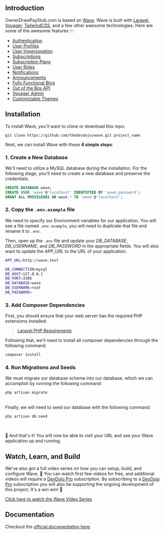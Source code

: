 ## Introduction

OwnerDrawPayStub.com is based on [Wave](https://devdojo.com/wave). Wave is built with [Laravel](https://laravel.com), [Voyager](https://voyager.devdojo.com), [TailwindCSS](https://tailwindcss.com), and a few other awesome technologies. Here are some of the awesome features ✨:

 - [Authentication](https://wave.devdojo.com/docs/features/authentication)
 - [User Profiles](https://wave.devdojo.com/docs/features/user-profiles)
 - [User Impersonation](https://wave.devdojo.com/docs/features/user-impersonation)
 - [Subscriptions](https://wave.devdojo.com/docs/features/billing)
 - [Subscription Plans](https://wave.devdojo.com/docs/features/subscription-plans)
 - [User Roles](https://wave.devdojo.com/docs/features/user-roles)
 - [Notifications](https://wave.devdojo.com/docs/features/notifications)
 - [Announcements](https://wave.devdojo.com/docs/features/announcements)
 - [Fully Functional Blog](https://wave.devdojo.com/docs/features/blog)
 - [Out of the Box API](https://wave.devdojo.com/docs/features/api)
 - [Voyager Admin](https://wave.devdojo.com/docs/features/admin)
 - [Customizable Themes](https://wave.devdojo.com/docs/features/themes)

## Installation

To install Wave, you'll want to clone or download this repo:

```
git clone https://github.com/thedevdojo/wave.git project_name
```

Next, we can install Wave with these **4 simple steps**:

### 1. Create a New Database

We'll need to utilize a MySQL database during the installation. For the following stage, you'll need to create a new database and preserve the credentials.

```sql
CREATE DATABASE wave;
CREATE USER 'wave'@'localhost' IDENTIFIED BY 'wave_password';
GRANT ALL PRIVILEGES ON wave.* TO 'wave'@'localhost';
```

### 2. Copy the `.env.example` file

We need to specify our Environment variables for our application. You will see a file named `.env.example`, you will need to duplicate that file and rename it to `.env`.

Then, open up the `.env` file and update your *DB_DATABASE*, *DB_USERNAME*, and *DB_PASSWORD* in the appropriate fields. You will also want to update the *APP_URL* to the URL of your application.

```bash
APP_URL=http://wave.test

DB_CONNECTION=mysql
DB_HOST=127.0.0.1
DB_PORT=3306
DB_DATABASE=wave
DB_USERNAME=root
DB_PASSWORD=
```


### 3. Add Composer Dependencies

First, you should ensure that your web server has the required PHP extensions installed:

> [Laravel PHP Requirements](https://laravel.com/docs/9.x/deployment#server-requirements)

Following that, we'll need to install all composer dependencies through the following command:
```php
composer install
```

### 4. Run Migrations and Seeds

We must migrate our database schema into our database, which we can accomplish by running the following command:
```php
php artisan migrate
```
<br>
Finally, we will need to seed our database with the following command:

```php
php artisan db:seed
```
<br>

🎉 And that's it! You will now be able to visit your URL and see your Wave application up and running.


## Watch, Learn, and Build

We've also got a full video series on how you can setup, build, and configure Wave. 🍿 You can watch first few videos for free, and additional videos will require a [DevDojo Pro](https://devdojo.com/pro) subscription. By subscribing to a [DevDojo Pro](https://devdojo.com/pro) subscription you will also be supporting the ongoing development of this project. It's a win win! 🙌

[Click here to watch the Wave Video Series](https://devdojo.com/course/wave).


## Documentation

Checkout the [official documentation here](https://wave.devdojo.com/docs).
